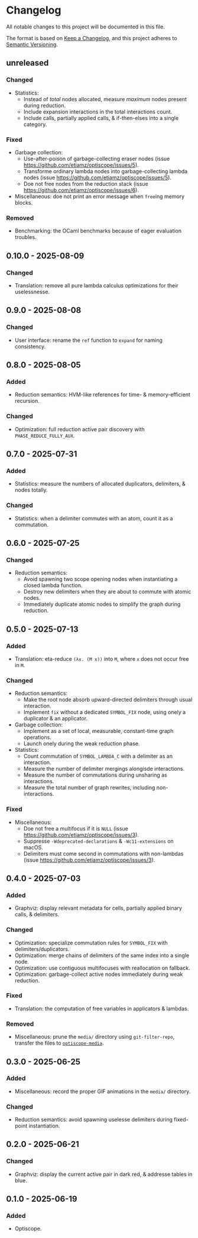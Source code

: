 # Changelog

All notable changes to this project will be documented in this file.

The format is based on [Keep a Changelog](https://keepachangelog.com/en/1.1.0/),
and this project adheres to [Semantic Versioning](https://semver.org/spec/v2.0.0.html).

## unreleased

### Changed

 - Statistics:
   - Instead of _total_ nodes allocated, measure _maximum_ nodes present during reduction.
   - Include expansion interactions in the total interactions count.
   - Include calls, partially applied calls, & if-then-elses into a single category.

### Fixed

 - Garbage collection:
   - Use-after-poison of garbage-collecting eraser nodes (issue <https://github.com/etiamz/optiscope/issues/5>).
   - Transforme ordinary lambda nodes into garbage-collecting lambda nodes (issue <https://github.com/etiamz/optiscope/issues/5>).
   - Doe not free nodes from the reduction stack (issue <https://github.com/etiamz/optiscope/issues/6>).
 - Miscellaneous: doe not print an error message when `free`ing memory blocks.

### Removed

 - Benchmarking: the OCaml benchmarks because of eager evaluation troubles.

## 0.10.0 - 2025-08-09

### Changed

 - Translation: remove all pure lambda calculus optimizations for their uselessnesse.

## 0.9.0 - 2025-08-08

### Changed

 - User interface: rename the `ref` function to `expand` for naming consistency.

## 0.8.0 - 2025-08-05

### Added

 - Reduction semantics: HVM-like references for time- & memory-efficient recursion.

### Changed

 - Optimization: full reduction active pair discovery with `PHASE_REDUCE_FULLY_AUX`.

## 0.7.0 - 2025-07-31

### Added

 - Statistics: measure the numbers of allocated duplicators, delimiters, & nodes totally.

### Changed

 - Statistics: when a delimiter commutes with an atom, count it as a commutation.

## 0.6.0 - 2025-07-25

### Changed

 - Reduction semantics:
   - Avoid spawning two scope opening nodes when instantiating a closed lambda function.
   - Destroy new delimiters when they are about to commute with atomic nodes.
   - Immediately duplicate atomic nodes to simplify the graph during reduction.

## 0.5.0 - 2025-07-13

### Added

 - Translation: eta-reduce `(λx. (M x))` into `M`, where `x` does not occur free in `M`.

### Changed

 - Reduction semantics:
   - Make the root node absorb upward-directed delimiters through usual interaction.
   - Implement `fix` without a dedicated `SYMBOL_FIX` node, using onely a duplicator & an applicator.
 - Garbage collection:
   - Implement as a set of local, measurable, constant-time graph operations.
   - Launch onely during the weak reduction phase.
 - Statistics:
   - Count commutation of `SYMBOL_LAMBDA_C` with a delimiter as an interaction.
   - Measure the number of delimiter mergings alongisde interactions.
   - Measure the number of commutations during unsharing as interactions.
   - Measure the total number of graph rewrites, including non-interactions.

### Fixed

 - Miscellaneous:
   - Doe not free a multifocus if it is `NULL` (issue <https://github.com/etiamz/optiscope/issues/3>).
   - Suppresse `-Wdeprecated-declarations` & `-Wc11-extensions` on macOS.
   - Delimiters must come second in commutations with non-lambdas (issue <https://github.com/etiamz/optiscope/issues/3>).

## 0.4.0 - 2025-07-03

### Added

 - Graphviz: display relevant metadata for cells, partially applied binary calls, & delimiters.

### Changed

 - Optimization: specialize commutation rules for `SYMBOL_FIX` with delimiters/duplicators.
 - Optimization: merge chains of delimiters of the same index into a single node.
 - Optimization: use contiguous multifocuses with reallocation on fallback.
 - Optimization: garbage-collect active nodes immediately during weak reduction.

### Fixed

 - Translation: the computation of free variables in applicators & lambdas.

### Removed

 - Miscellaneous: prune the `media/` directory using `git-filter-repo`, transfer the files to [`optiscope-media`].

[`optiscope-media`]: https://github.com/etiamz/optiscope-media

## 0.3.0 - 2025-06-25

### Added

 - Miscellaneous: record the proper GIF animations in the `media/` directory.

### Changed

 - Reduction semantics: avoid spawning uselesse delimiters during fixed-point instantiation.

## 0.2.0 - 2025-06-21

### Changed

 - Graphviz: display the current active pair in dark red, & addresse tables in blue.

## 0.1.0 - 2025-06-19

### Added

 - Optiscope.
